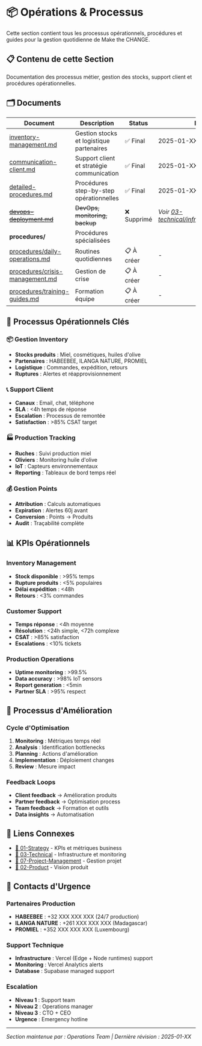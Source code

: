# 📦 Opérations & Processus

Cette section contient tous les processus opérationnels, procédures et guides pour la gestion quotidienne de Make the CHANGE.

## 📋 Contenu de cette Section

Documentation des processus métier, gestion des stocks, support client et procédures opérationnelles.

## 🗂️ Documents

| Document | Description | Status | Dernière MAJ |
|----------|-------------|--------|--------------|
| [inventory-management.md](./inventory-management.md) | Gestion stocks et logistique partenaires | ✅ Final | 2025-01-XX |
| [communication-client.md](./communication-client.md) | Support client et stratégie communication | ✅ Final | 2025-01-XX |
| [detailed-procedures.md](./detailed-procedures.md) | Procédures step-by-step opérationnelles | ✅ Final | 2025-01-XX |
| ~~[devops-deployment.md](./devops-deployment.md)~~ | ~~DevOps, monitoring, backup~~ | ❌ Supprimé | *Voir [03-technical/infrastructure/deployment.md](../03-technical/infrastructure/deployment.md)* |
| **procedures/** | Procédures spécialisées | | |
| [procedures/daily-operations.md](./procedures/daily-operations.md) | Routines quotidiennes | 📋 À créer | - |
| [procedures/crisis-management.md](./procedures/crisis-management.md) | Gestion de crise | 📋 À créer | - |
| [procedures/training-guides.md](./procedures/training-guides.md) | Formation équipe | 📋 À créer | - |

## 🎯 Processus Opérationnels Clés

### 📦 Gestion Inventory
- **Stocks produits** : Miel, cosmétiques, huiles d'olive
- **Partenaires** : HABEEBEE, ILANGA NATURE, PROMIEL
- **Logistique** : Commandes, expédition, retours
- **Ruptures** : Alertes et réapprovisionnement

### 📞 Support Client
- **Canaux** : Email, chat, téléphone
- **SLA** : <4h temps de réponse
- **Escalation** : Processus de remontée
- **Satisfaction** : >85% CSAT target

### 🏭 Production Tracking
- **Ruches** : Suivi production miel
- **Oliviers** : Monitoring huile d'olive
- **IoT** : Capteurs environnementaux
- **Reporting** : Tableaux de bord temps réel

### 💰 Gestion Points
- **Attribution** : Calculs automatiques
- **Expiration** : Alertes 60j avant
- **Conversion** : Points → Produits
- **Audit** : Traçabilité complète

## 📊 KPIs Opérationnels

### Inventory Management
- **Stock disponible** : >95% temps
- **Rupture produits** : <5% populaires
- **Délai expédition** : <48h
- **Retours** : <3% commandes

### Customer Support
- **Temps réponse** : <4h moyenne
- **Résolution** : <24h simple, <72h complexe
- **CSAT** : >85% satisfaction
- **Escalations** : <10% tickets

### Production Operations
- **Uptime monitoring** : >99.5%
- **Data accuracy** : >98% IoT sensors
- **Report generation** : <5min
- **Partner SLA** : >95% respect

## 🔄 Processus d'Amélioration

### Cycle d'Optimisation
1. **Monitoring** : Métriques temps réel
2. **Analysis** : Identification bottlenecks
3. **Planning** : Actions d'amélioration
4. **Implementation** : Déploiement changes
5. **Review** : Mesure impact

### Feedback Loops
- **Client feedback** → Amélioration produits
- **Partner feedback** → Optimisation process
- **Team feedback** → Formation et outils
- **Data insights** → Automatisation

## 🔗 Liens Connexes

- [💼 01-Strategy](../01-strategy/kpis-metrics.md) - KPIs et métriques business
- [🔧 03-Technical](../03-technical/infrastructure/) - Infrastructure et monitoring
- [📅 07-Project-Management](../07-project-management/) - Gestion projet
- [🎨 02-Product](../02-product/) - Vision produit

## 🚨 Contacts d'Urgence

### Partenaires Production
- **HABEEBEE** : +32 XXX XXX XXX (24/7 production)
- **ILANGA NATURE** : +261 XXX XXX XXX (Madagascar)
- **PROMIEL** : +352 XXX XXX XXX (Luxembourg)

### Support Technique
- **Infrastructure** : Vercel (Edge + Node runtimes) support
- **Monitoring** : Vercel Analytics alerts
- **Database** : Supabase managed support

### Escalation
- **Niveau 1** : Support team
- **Niveau 2** : Operations manager  
- **Niveau 3** : CTO + CEO
- **Urgence** : Emergency hotline

---
*Section maintenue par : Operations Team | Dernière révision : 2025-01-XX*
